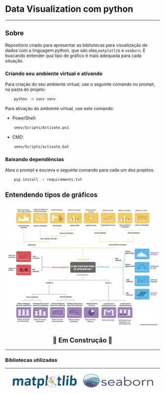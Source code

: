 <!--refs-->
[graficos]: /readme_refs/tipos_graficos.png
<!-------->

# Data Visualization com python
---

## Sobre

Repositório criado para apresentar as bibliotecas para visualização de dados com a linguagem python, que são elas,`matplotlib` e `seaborn`.
E buscando entender qua tipo de gráfico é mais adequada para cada situação.


### Criando seu ambiente virtual e ativando

Para criação do seu ambiente virtual, use o seguinte comando no prompt, na pasta do projeto:

```bash
	python -m venv venv
```

Para ativação do ambiente virtual, use este comando:

- PowerShell:

```bash
	venv/Scripts/Activate.ps1
```

- CMD:

```bash
	venv/Scripts/activate.bat
```

### Baixando dependências

Abra o prompt e escreva o seguinte comando para cada um dos projetos.

```bash
	pip install -r requirements.txt
```

## Entendendo tipos de gráficos

![graficos]

## <center> :construction: Em Construção :construction: 
---


### Bibliotecas utilizadas
---
<div align="center">
<img src="/readme_refs/matplotlib.png" alt="matplotlib" border-radius="20%" width="230">

<img src="/readme_refs/seaborn_icon.png" alt="seaborn" width="240" height="56" >
</div>

